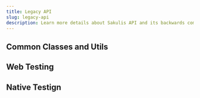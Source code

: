 ```yaml
---
title: Legacy API
slug: legacy-api
description: Learn more details about Sakulis API and its backwards compatibility with version 1.x
---
```


## Common Classes and Utils

## Web Testing

## Native Testign
